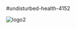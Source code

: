 #undisturbed-health-4152

![logo2](https://user-images.githubusercontent.com/115460439/224558682-ce6d4dc8-5916-490c-bf4f-fb643480af17.png)
